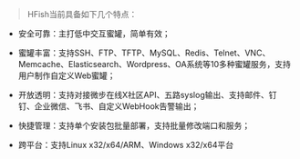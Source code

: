 
> HFish当前具备如下几个特点：

- 安全可靠：主打低中交互蜜罐，简单有效；

- 蜜罐丰富：支持SSH、FTP、TFTP、MySQL、Redis、Telnet、VNC、Memcache、Elasticsearch、Wordpress、OA系统等10多种蜜罐服务，支持用户制作自定义Web蜜罐；

- 开放透明：支持对接微步在线X社区API、五路syslog输出、支持邮件、钉钉、企业微信、飞书、自定义WebHook告警输出；

- 快捷管理：支持单个安装包批量部署，支持批量修改端口和服务；

- 跨平台：支持Linux x32/x64/ARM、Windows x32/x64平台

